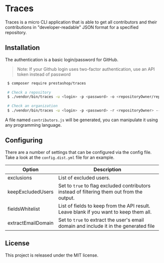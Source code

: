 # Traces

Traces is a micro CLI application that is able to get all contributors and their contributions in "developer-readable" JSON format for a specified repository.
 
 
## Installation
 
The authentication is a basic login/password for GitHub.

> Note: If your Github login uses two-factor authentication, use an API token instead of password
 
```bash
 $ composer require prestashop/traces
 
 # Check a repository
 $ ./vendor/bin/traces -u <login> -p <password> -o <repositoryOwner/repositoryName> --config="config.yml"
 
 # Check an organization
 $ ./vendor/bin/traces -u <login> -p <password> -r <repositoryOwner> --config="config.yml"
```

A file named ``contributors.js`` will be generated, you can manipulate it using any programming language.

## Configuring
 
There are a number of settings that can be configured via the config file. Take a look at the `config.dist.yml` file for an example.

Option | Description
-------|-------------
exclusions | List of excluded users.
keepExcludedUsers | Set to `true` to flag excluded contributors instead of filtering them out from the output.
fieldsWhitelist | List of fields to keep from the API result. Leave blank if you want to keep them all.
extractEmailDomain | Set to `true` to extract the user's email domain and include it in the generated file

## License

This project is released under the MIT license.

